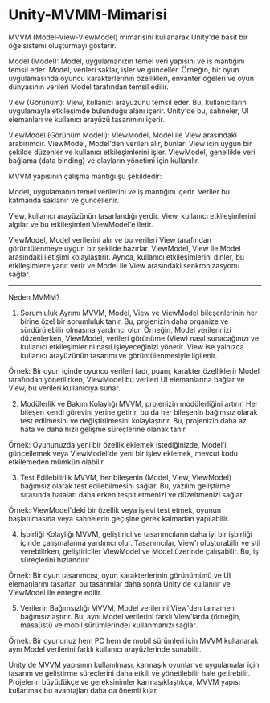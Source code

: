 # Unity-MVMM-Mimarisi

MVVM (Model-View-ViewModel) mimarisini kullanarak Unity'de basit bir öğe sistemi oluşturmayı gösterir.

Model (Model): Model, uygulamanızın temel veri yapısını ve iş mantığını temsil eder. Model, verileri saklar, işler ve günceller. Örneğin, bir oyun uygulamasında oyuncu karakterlerinin özellikleri, envanter öğeleri ve oyun dünyasının verileri Model tarafından temsil edilir.

View (Görünüm): View, kullanıcı arayüzünü temsil eder. Bu, kullanıcıların uygulamayla etkileşimde bulunduğu alanı içerir. Unity'de bu, sahneler, UI elemanları ve kullanıcı arayüzü tasarımını içerir.

ViewModel (Görünüm Modeli): ViewModel, Model ile View arasındaki arabirimdir. ViewModel, Model'den verileri alır, bunları View için uygun bir şekilde düzenler ve kullanıcı etkileşimlerini işler. ViewModel, genellikle veri bağlama (data binding) ve olayların yönetimi için kullanılır.

MVVM yapısının çalışma mantığı şu şekildedir:

Model, uygulamanın temel verilerini ve iş mantığını içerir. Veriler bu katmanda saklanır ve güncellenir.

View, kullanıcı arayüzünün tasarlandığı yerdir. View, kullanıcı etkileşimlerini algılar ve bu etkileşimleri ViewModel'e iletir.

ViewModel, Model verilerini alır ve bu verileri View tarafından görüntülenmeye uygun bir şekilde hazırlar. ViewModel, View ile Model arasındaki iletişimi kolaylaştırır. Ayrıca, kullanıcı etkileşimlerini dinler, bu etkileşimlere yanıt verir ve Model ile View arasındaki senkronizasyonu sağlar.

------------------------------------------------------------------------------------------------------------------------------------------------------------------------------------------

Neden MVMM?

1. Sorumluluk Ayrımı
MVVM, Model, View ve ViewModel bileşenlerinin her birine özel bir sorumluluk tanır. Bu, projenizin daha organize ve sürdürülebilir olmasına yardımcı olur. Örneğin, Model verilerinizi düzenlerken, ViewModel, verileri görünüme (View) nasıl sunacağınızı ve kullanıcı etkileşimlerini nasıl işleyeceğinizi yönetir. View ise yalnızca kullanıcı arayüzünün tasarımı ve görüntülenmesiyle ilgilenir.

Örnek: Bir oyun içinde oyuncu verileri (adı, puanı, karakter özellikleri) Model tarafından yönetilirken, ViewModel bu verileri UI elemanlarına bağlar ve View, bu verileri kullanıcıya sunar.

2. Modülerlik ve Bakım Kolaylığı
MVVM, projenizin modülerliğini artırır. Her bileşen kendi görevini yerine getirir, bu da her bileşenin bağımsız olarak test edilmesini ve değiştirilmesini kolaylaştırır. Bu, projenizin daha az hata ve daha hızlı gelişme süreçlerine olanak tanır.

Örnek: Oyununuzda yeni bir özellik eklemek istediğinizde, Model'i güncellemek veya ViewModel'de yeni bir işlev eklemek, mevcut kodu etkilemeden mümkün olabilir.

3. Test Edilebilirlik
MVVM, her bileşenin (Model, View, ViewModel) bağımsız olarak test edilebilmesini sağlar. Bu, yazılım geliştirme sırasında hataları daha erken tespit etmenizi ve düzeltmenizi sağlar.

Örnek: ViewModel'deki bir özellik veya işlevi test etmek, oyunun başlatılmasına veya sahnelerin geçişine gerek kalmadan yapılabilir.

4. İşbirliği Kolaylığı
MVVM, geliştirici ve tasarımcıların daha iyi bir işbirliği içinde çalışmalarına yardımcı olur. Tasarımcılar, View'ı oluşturabilir ve stil verebilirken, geliştiriciler ViewModel ve Model üzerinde çalışabilir. Bu, iş süreçlerini hızlandırır.

Örnek: Bir oyun tasarımcısı, oyun karakterlerinin görünümünü ve UI elemanlarını tasarlar, bu tasarımlar daha sonra Unity'de kullanılır ve ViewModel ile entegre edilir.

5. Verilerin Bağımsızlığı
MVVM, Model verilerini View'den tamamen bağımsızlaştırır. Bu, aynı Model verilerini farklı View'larda (örneğin, masaüstü ve mobil sürümlerinde) kullanmanızı sağlar.

Örnek: Bir oyununuz hem PC hem de mobil sürümleri için MVVM kullanarak aynı Model verilerini farklı kullanıcı arayüzlerinde sunabilir.

Unity'de MVVM yapısının kullanılması, karmaşık oyunlar ve uygulamalar için tasarım ve geliştirme süreçlerini daha etkili ve yönetilebilir hale getirebilir. Projelerin büyüdükçe ve gereksinimler karmaşıklaştıkça, MVVM yapısı kullanmak bu avantajları daha da önemli kılar.
